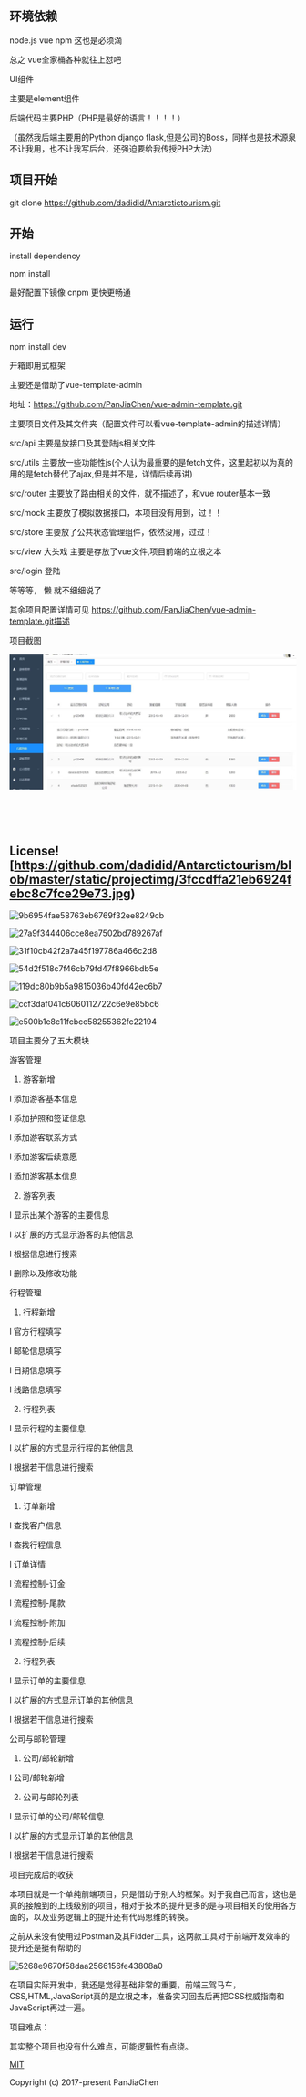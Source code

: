 ## 环境依赖
node.js
vue 
npm 这也是必须滴

总之 vue全家桶各种就往上怼吧

UI组件

主要是element组件

后端代码主要PHP（PHP是最好的语言！！！！）

（虽然我后端主要用的Python django flask,但是公司的Boss，同样也是技术源泉不让我用，也不让我写后台，还强迫要给我传授PHP大法）

## 项目开始
git clone https://github.com/dadidid/Antarctictourism.git
## 开始
install dependency

npm install

最好配置下镜像 cnpm 更快更畅通

## 运行

npm install dev

开箱即用式框架

主要还是借助了vue-template-admin

地址：https://github.com/PanJiaChen/vue-admin-template.git

主要项目文件及其文件夹（配置文件可以看vue-template-admin的描述详情）

src/api 主要是放接口及其登陆js相关文件

src/utils 主要放一些功能性js(个人认为最重要的是fetch文件，这里起初以为真的用的是fetch替代了ajax,但是并不是，详情后续再讲)

src/router 主要放了路由相关的文件，就不描述了，和vue router基本一致

src/mock 主要放了模拟数据接口，本项目没有用到，过！！

src/store 主要放了公共状态管理组件，依然没用，过过！

src/view   大头戏 主要是存放了vue文件,项目前端的立根之本

src/login 登陆

等等等， 懒   就不细细说了

其余项目配置详情可见 https://github.com/PanJiaChen/vue-admin-template.git描述

项目截图

![1eaae3b0318929480016c7aad1532f8](https://github.com/dadidid/Antarctictourism/blob/master/static/projectimg/1eaae3b0318929480016c7aad1532f8.jpg)

​                 

​           

## License![https://github.com/dadidid/Antarctictourism/blob/master/static/projectimg/3fccdffa21eb6924febc8c7fce29e73.jpg)





![9b6954fae58763eb6769f32ee8249cb](C:\Users\chang\Desktop\项目截图\9b6954fae58763eb6769f32ee8249cb.jpg)



![27a9f344406cce8ea7502bd789267af](C:\Users\chang\Desktop\项目截图\27a9f344406cce8ea7502bd789267af.jpg)



![31f10cb42f2a7a45f197786a466c2d8](C:\Users\chang\Desktop\项目截图\31f10cb42f2a7a45f197786a466c2d8.jpg)

![54d2f518c7f46cb79fd47f8966bdb5e](C:\Users\chang\Desktop\项目截图\54d2f518c7f46cb79fd47f8966bdb5e.jpg)

![119dc80b9b5a9815036b40fd42ec6b7](C:\Users\chang\Desktop\项目截图\119dc80b9b5a9815036b40fd42ec6b7.jpg)

![ccf3daf041c6060112722c6e9e85bc6](C:\Users\chang\Desktop\项目截图\ccf3daf041c6060112722c6e9e85bc6.jpg)

![e500b1e8c11fcbcc58255362fc22194](C:\Users\chang\Desktop\项目截图\e500b1e8c11fcbcc58255362fc22194.jpg)

项目主要分了五大模块

游客管理

1) 游客新增

l 添加游客基本信息

l 添加护照和签证信息

l 添加游客联系方式

l 添加游客后续意愿

l 添加游客基本信息

2) 游客列表

l 显示出某个游客的主要信息

l 以扩展的方式显示游客的其他信息

l 根据信息进行搜索

l 删除以及修改功能

行程管理

1) 行程新增

l 官方行程填写

l 邮轮信息填写

l 日期信息填写

l 线路信息填写

2) 行程列表

l 显示行程的主要信息

l 以扩展的方式显示行程的其他信息

l 根据若干信息进行搜索

订单管理

1) 订单新增

l 查找客户信息

l 查找行程信息

l 订单详情

l 流程控制-订金

l 流程控制-尾款

l 流程控制-附加

l 流程控制-后续

2) 行程列表

l 显示订单的主要信息

l 以扩展的方式显示订单的其他信息

l 根据若干信息进行搜索

公司与邮轮管理

1) 公司/邮轮新增

l 公司/邮轮新增

2) 公司与邮轮列表

l 显示订单的公司/邮轮信息

l 以扩展的方式显示订单的其他信息

l 根据若干信息进行搜索

项目完成后的收获

本项目就是一个单纯前端项目，只是借助于别人的框架。对于我自己而言，这也是真的接触到的上线级别的项目，相对于技术的提升更多的是与项目相关的使用各方面的，以及业务逻辑上的提升还有代码思维的转换。

之前从来没有使用过Postman及其Fidder工具，这两款工具对于前端开发效率的提升还是挺有帮助的

![5268e9670f58daa2566156fe43808a0](C:\Users\chang\Desktop\5268e9670f58daa2566156fe43808a0.png)

在项目实际开发中，我还是觉得基础非常的重要，前端三驾马车，CSS,HTML,JavaScript真的是立根之本，准备实习回去后再把CSS权威指南和JavaScript再过一遍。

项目难点：

其实整个项目也没有什么难点，可能逻辑性有点绕。











[MIT](https://github.com/PanJiaChen/vue-element-admin/blob/master/LICENSE)

Copyright (c) 2017-present PanJiaChen
